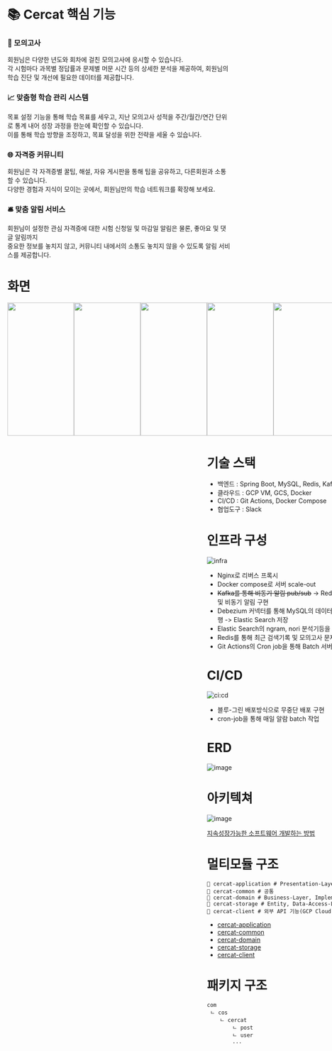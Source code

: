 # 📚 Cercat 핵심 기능

### 🌟 모의고사
회원님은 다양한 년도와 회차에 걸친 모의고사에 응시할 수 있습니다. <br>
각 시험마다 과목별 정답률과 문제별 머문 시간 등의 상세한 분석을 제공하여, 회원님의 학습 진단 및 개선에 필요한 데이터를 제공합니다.  
### 📈 맞춤형 학습 관리 시스템
목표 설정 기능을 통해 학습 목표를 세우고,
지난 모의고사 성적을 주간/월간/연간 단위로 통계 내어 성장 과정을 한눈에 확인할 수 있습니다. <br>
이를 통해 학습 방향을 조정하고, 목표 달성을 위한 전략을 세울 수 있습니다.
### 🌐 자격증 커뮤니티
회원님은 각 자격증별 꿀팁, 해설, 자유 게시판을 통해 팁을 공유하고, 다른회원과 소통할 수 있습니다. <br>
다양한 경험과 지식이 모이는 곳에서, 회원님만의 학습 네트워크를 확장해 보세요.
### 🛎️ 맞춤 알림 서비스
회원님이 설정한 관심 자격증에 대한 시험 신청일 및 마감일 알림은 물론, 좋아요 및 댓글 알림까지 <br>
중요한 정보를 놓치지 않고, 커뮤니티 내에서의 소통도 놓치지 않을 수 있도록 알림 서비스를 제공합니다.

# 화면
<div style="display: flex; justify-content: space-between;">
    <img src="https://github.com/COS-project/cos-backend/assets/128073698/d0c21dae-bbaf-4951-a688-174eae59ff20" width="150" height="300">
    <img src="https://github.com/COS-project/cos-backend/assets/128073698/06e9c376-1d41-497a-aa2b-a8765f578848" width="150" height="300">
    <img src="https://github.com/COS-project/cos-backend/assets/128073698/5f6062ea-ffb0-4ddb-bdd9-aed2a7d530c7" width="150" height="300">
<div>
<div style="display: flex; justify-content: space-between;">
    <img src="https://github.com/COS-project/cos-backend/assets/128073698/09dd3501-5501-45b7-b26b-d44eeb26f3ba" width="150" height="300">
    <img src="https://github.com/COS-project/cos-backend/assets/128073698/f2d1af03-6980-44b6-b9f1-96a9a69b56be" width="150" height="300">
    <img src="https://github.com/COS-project/cos-backend/assets/128073698/e4a6c5cb-4012-4444-afa7-c3890327ff87" width="150" height="300">
</div>





# 기술 스택
- 백엔드 : Spring Boot, MySQL, Redis, Kafka, ELK
- 클라우드 : GCP VM, GCS, Docker
- CI/CD : Git Actions, Docker Compose
- 협업도구 : Slack

# 인프라 구성
![infra](https://github.com/COS-project/cos-backend/assets/128073698/f8d681e1-8dd3-4773-82c4-e7eba3b1976e)



- Nginx로 리버스 프록시
- Docker compose로 서버 scale-out
- ~~Kafka를 통해 비동기 알림 pub/sub~~ -> Redis Pub/Sub으로 SSE 구독 및 비동기 알림 구현
- Debezium 커넥터를 통해 MySQL의 데이터변경을 캡쳐하여 Kafka로 발행 -> Elastic Search 저장
- Elastic Search의 ngram, nori 분석기등을 통해 검색 최적화
- Redis를 통해 최근 검색기록 및 모의고사 문제 데이터 캐싱
- Git Actions의 Cron job을 통해 Batch 서버 실행
  
# CI/CD
![ci:cd](https://github.com/COS-project/cos-backend/assets/128073698/b9550baa-80b7-4376-b0a2-ffdf68b024d9)

- 블루-그린 배포방식으로 무중단 배포 구현
- cron-job을 통해 매일 알람 batch 작업



# ERD
![image](https://github.com/COS-project/cos-backend/assets/128073698/f8fa127d-db6f-40ae-8e51-fa44f9c79734)


# 아키텍쳐
![image](https://github.com/COS-project/cos-backend/assets/128073698/de0f406e-4b73-477f-bba3-f6caaaead435)


[지속성장가능한 소프트웨어 개발하는 방법](https://geminikims.medium.com/%EC%A7%80%EC%86%8D-%EC%84%B1%EC%9E%A5-%EA%B0%80%EB%8A%A5%ED%95%9C-%EC%86%8C%ED%94%84%ED%8A%B8%EC%9B%A8%EC%96%B4%EB%A5%BC-%EB%A7%8C%EB%93%A4%EC%96%B4%EA%B0%80%EB%8A%94-%EB%B0%A9%EB%B2%95-97844c5dab63)



# 멀티모듈 구조
```
📁 cercat-application # Presentation-Layer, Request, Response
📁 cercat-common # 공통
📁 cercat-domain # Business-Layer, Implementation-Layer
📁 cercat-storage # Entity, Data-Access-Layer
📁 cercat-client # 외부 API 기능(GCP Cloud Storage)
```
- [cercat-application](https://github.com/COS-project/cos-backend/blob/main/cercat-application/README.md)
- [cercat-common](https://github.com/COS-project/cos-backend/blob/main/cercat-common/README.md)
- [cercat-domain](https://github.com/COS-project/cos-backend/blob/main/cercat-domain/README.md)
- [cercat-storage](https://github.com/COS-project/cos-backend/blob/main/cercat-storage/README.md)
- [cercat-client](https://github.com/COS-project/cos-backend/blob/main/cercat-client/README.md)

# 패키지 구조
```
com
 ㄴ cos
    ㄴ cercat
        ㄴ post
        ㄴ user
        ...
```
